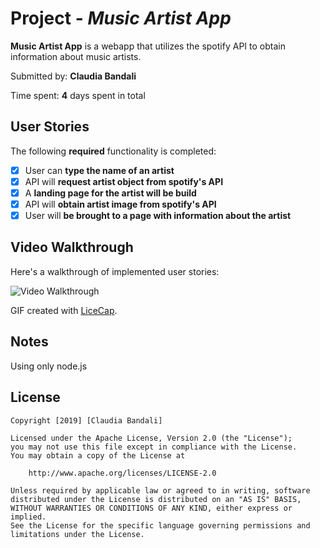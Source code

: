 # Project - *Music Artist App*

**Music Artist App** is a webapp that utilizes the spotify API to obtain information about music artists.

Submitted by: **Claudia Bandali**

Time spent: **4** days spent in total

## User Stories

The following **required** functionality is completed:

* [x] User can **type the name of an artist**
* [x] API will **request artist object from spotify's API**
* [x] A **landing page for the artist will be build**
* [x] API will **obtain artist image from spotify's API**
* [x] User will **be brought to a page with information about the artist**

## Video Walkthrough

Here's a walkthrough of implemented user stories:

<img src='walkthrough.gif' title='Video Walkthrough' width='' alt='Video Walkthrough' />

GIF created with [LiceCap](http://www.cockos.com/licecap/).

## Notes

Using only node.js

## License

    Copyright [2019] [Claudia Bandali]

    Licensed under the Apache License, Version 2.0 (the "License");
    you may not use this file except in compliance with the License.
    You may obtain a copy of the License at

        http://www.apache.org/licenses/LICENSE-2.0

    Unless required by applicable law or agreed to in writing, software
    distributed under the License is distributed on an "AS IS" BASIS,
    WITHOUT WARRANTIES OR CONDITIONS OF ANY KIND, either express or implied.
    See the License for the specific language governing permissions and
    limitations under the License.

